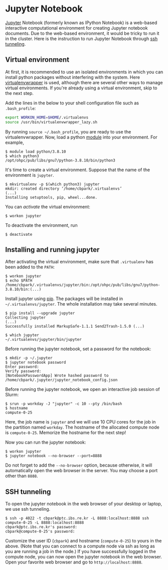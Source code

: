 # Jupyter Notebook

[Jupyter](https://jupyter.org/) Notebook (formerly known as IPython Notebook) is a web-based interactive computational environment for creating Jupyter notebook documents. Due to the web-based environment, it would be tricky to run it in the cluster. Here is the instruction to run Jupyter Notebook through [ssh tunneling](https://www.ssh.com/ssh/tunneling).

## Virtual environment

At first, it is recommended to use an isolated environments in which you can install python packages without interfering with the system. Here [virtualenvwrapper](https://virtualenvwrapper.readthedocs.io/en/latest/) is used, although there are several other ways to manage virtual environments. If you're already using a virtual environment, skip to the next step.

Add the lines in the below to your shell configuration file such as `.bash_profile`:

``` bash
export WORKON_HOME=$HOME/.virtualenvs
source /usr/bin/virtualenvwrapper_lazy.sh
```

By running `source ~/.bash_profile`, you are ready to use the virtualenvwrapper. Now, load a python [module](../modules.md) into your environment. For example,

``` no-highlight
$ module load python/3.8.10
$ which python3
/opt/ohpc/pub/libs/gnu7/python-3.8.10/bin/python3
```

It's time to create a virtual environment. Suppose that the name of the environment is `jupyter`.

``` no-highlight
$ mkvirtualenv -p $(which python3) jupyter
mkdir: created directory ‘/home/cbpark/.virtualenvs’
(...)
Installing setuptools, pip, wheel...done.
```

You can _activate_ the virtual environment:

``` no-highlight
$ workon jupyter
```

To deactivate the environment, run

``` no-highlight
$ deactivate
```

## Installing and running jupyter

After activating the virtual environment, make sure that `.virtualenv` has been added to the `PATH`:

``` no-highlight
$ workon jupyter
$ echo $PATH
/home/cbpark/.virtualenvs/jupyter/bin:/opt/ohpc/pub/libs/gnu7/python-3.8.10/bin:(...)
```

Install jupyter using [pip](https://pypi.org/project/pip/). The packages will be installed in `~/.virtualenvs/jupyter`. The whole installation may take several minutes.

``` no-highlight
$ pip install --upgrade jupyter
Collecting jupyter
(...)
Successfully installed MarkupSafe-1.1.1 Send2Trash-1.5.0 (...)

$ which jupyter
~/.virtualenvs/jupyter/bin/jupyter
```

Before running the jupyter notebook, set a password for the notebook:

``` no-highlight
$ mkdir -p ~/.jupyter
$ jupyter notebook password
Enter password:
Verify password:
[NotebookPasswordApp] Wrote hashed password to /home/cbpark/.jupyter/jupyter_notebook_config.json
```

Before running the jupyter notebook, we open an interactive job session of Slurm:

``` no-highlight
$ srun -p workday -J "jupyter" -c 10 --pty /bin/bash
$ hostname
compute-0-25
```

Here, the job name is `jupyter` and we will use 10 CPU cores for the job in the partition named `workday`. The hostname of the allocated compute node is `compute-0-25`. Memorize the hostname for the next step!

Now you can run the jupyter notebook:

``` no-highlight
$ workon jupyter
$ jupyter notebook --no-browser --port=8888
```

Do not forget to add the `--no-browser` option, because otherwise, it will automatically open the web browser in the server. You may choose a port other than `8888`.

## SSH tunneling

To open the jupyter notebook in the web browser of your desktop or laptop, we use ssh tunneling.

``` no-highlight
$ ssh -p 4022 -t cbpark@ptc.ibs.re.kr -L 8888:localhost:8888 ssh compute-0-25 -L 8888:localhost:8888
cbpark@ptc.ibs.re.kr's password:
cbpark@compute-0-25's password:
```

Customize the user ID (`cbpark`) and hostname (`compute-0-25`) to yours in the above. (Note that you can connect to a compute node via ssh as long as you are running a job in the node.) If you have successfully logged in the compute node, you can now open the jupyter notebook in the web browser. Open your favorite web browser and go to `http://localhost:8888`.
